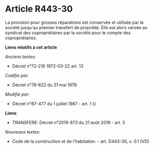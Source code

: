 # Article R443-30

La provision pour grosses réparations est conservée et utilisée par la société jusqu'au premier transfert de propriété. Elle
est alors versée au syndicat des copropriétaires par la société pour le compte des copropriétaires.

**Liens relatifs à cet article**

_Anciens textes_:

  - Décret n°72-216 1972-03-22 art. 13

_Codifié par_:

  - Décret n°78-622 du 31 mai 1978

_Modifié par_:

  - Décret n°87-477 du 1 juillet 1987 - art. 1 ()

**Liens**:

  - TRANSFERE: Décret n°2019-873 du 21 août 2019 - art. 5

_Nouveaux textes_:

  - Code de la construction et de l'habitation. - art. D443-30, v. 0.1 (VD)
